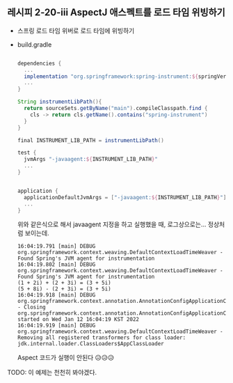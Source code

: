 ## 레시피 2-20-iii AspectJ 애스펙트를 로드 타임 위빙하기

* 스프링 로드 타임 위버로 로드 타임에 위빙하기

* build.gradle

  ```groovy
  
  dependencies {
    ...
    implementation "org.springframework:spring-instrument:${springVersion}"
    ...
  }
  
  String instrumentLibPath(){
    return sourceSets.getByName("main").compileClasspath.find {
      cls -> return cls.getName().contains("spring-instrument")
    }
  }
  
  final INSTRUMENT_LIB_PATH = instrumentLibPath()
  
  test {
    jvmArgs "-javaagent:${INSTRUMENT_LIB_PATH}"
    ...
  }
  
  
  application {
    applicationDefaultJvmArgs = ["-javaagent:${INSTRUMENT_LIB_PATH}"] 
    ...
  }
  ```

  위와 같은식으로 해서 javaagent 지정을 하고 실행했을 때, 로그상으로는... 정상처럼 보이는데.

  ```
  16:04:19.791 [main] DEBUG org.springframework.context.weaving.DefaultContextLoadTimeWeaver - Found Spring's JVM agent for instrumentation
  16:04:19.802 [main] DEBUG org.springframework.context.weaving.DefaultContextLoadTimeWeaver - Found Spring's JVM agent for instrumentation
  (1 + 2i) + (2 + 3i) = (3 + 5i)
  (5 + 8i) - (2 + 3i) = (3 + 5i)
  16:04:19.918 [main] DEBUG org.springframework.context.annotation.AnnotationConfigApplicationContext - Closing org.springframework.context.annotation.AnnotationConfigApplicationContext@1e81f160, started on Wed Jan 12 16:04:19 KST 2022
  16:04:19.919 [main] DEBUG org.springframework.context.weaving.DefaultContextLoadTimeWeaver - Removing all registered transformers for class loader: jdk.internal.loader.ClassLoaders$AppClassLoader
  ```

  Aspect 코드가 실행이 안된다 😥😥😥

TODO: 이 예제는 천천히 봐야겠다. 
